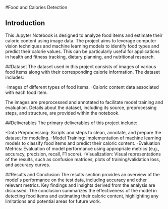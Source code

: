 #Food and Calories Detection
## Introduction
This Jupyter Notebook is designed to analyze food items and estimate their caloric content using image data. The project aims to leverage computer vision techniques and machine learning models to identify food types and predict their calorie values. This can be particularly useful for applications in health and fitness tracking, dietary planning, and nutritional research.

##Dataset
The dataset used in this project consists of images of various food items along with their corresponding calorie information. The dataset includes:

-Images of different types of food items.
-Caloric content data associated with each food item.

The images are preprocessed and annotated to facilitate model training and evaluation. Details about the dataset, including its source, preprocessing steps, and structure, are provided within the notebook.

##Deliverables
The primary deliverables of this project include:

-Data Preprocessing: Scripts and steps to clean, annotate, and prepare the dataset for modeling.
-Model Training: Implementation of machine learning models to classify food items and predict their caloric content.
-Evaluation Metrics: Evaluation of model performance using appropriate metrics (e.g., accuracy, precision, recall, F1 score).
-Visualization: Visual representations of the results, such as confusion matrices, plots of training/validation loss, and accuracy curves.

##Results and Conclusion
The results section provides an overview of the model's performance on the test data, including accuracy and other relevant metrics. Key findings and insights derived from the analysis are discussed. The conclusion summarizes the effectiveness of the model in detecting food items and estimating their caloric content, highlighting any limitations and potential areas for future work.
